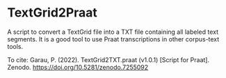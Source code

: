 # TextGrid2Praat

A script to convert a TextGrid file into a TXT file containing all labeled text segments. It is a good tool to use Praat transcriptions in other corpus-text tools.

To cite: Garau, P. (2022). TextGrid2TXT.praat (v1.0.1) [Script for Praat]. Zenodo. https://doi.org/10.5281/zenodo.7255092
